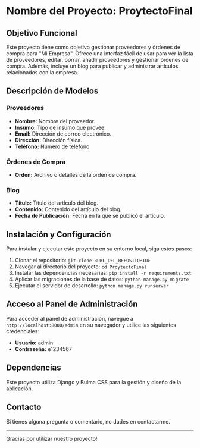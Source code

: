 # Nombre del Proyecto: ProytectoFinal

## Objetivo Funcional

Este proyecto tiene como objetivo gestionar proveedores y órdenes de compra para "Mi Empresa". Ofrece una interfaz fácil de usar para ver la lista de proveedores, editar, borrar, añadir proveedores y gestionar órdenes de compra. Además, incluye un blog para publicar y administrar artículos relacionados con la empresa.

## Descripción de Modelos

### Proveedores

- **Nombre:** Nombre del proveedor.
- **Insumo:** Tipo de insumo que provee.
- **Email:** Dirección de correo electrónico.
- **Dirección:** Dirección física.
- **Teléfono:** Número de teléfono.

### Órdenes de Compra

- **Orden:** Archivo o detalles de la orden de compra.

### Blog

- **Título:** Título del artículo del blog.
- **Contenido:** Contenido del artículo del blog.
- **Fecha de Publicación:** Fecha en la que se publicó el artículo.

## Instalación y Configuración

Para instalar y ejecutar este proyecto en su entorno local, siga estos pasos:

1. Clonar el repositorio: `git clone <URL_DEL_REPOSITORIO>`
2. Navegar al directorio del proyecto: `cd ProytectoFinal`
3. Instalar las dependencias necesarias: `pip install -r requirements.txt`
4. Aplicar las migraciones de la base de datos: `python manage.py migrate`
5. Ejecutar el servidor de desarrollo: `python manage.py runserver`

## Acceso al Panel de Administración

Para acceder al panel de administración, navegue a `http://localhost:8000/admin` en su navegador y utilice las siguientes credenciales:

- **Usuario:** admin
- **Contraseña:** e1234567

## Dependencias

Este proyecto utiliza Django y Bulma CSS para la gestión y diseño de la aplicación.

## Contacto

Si tienes alguna pregunta o comentario, no dudes en contactarme.

---

Gracias por utilizar nuestro proyecto!
